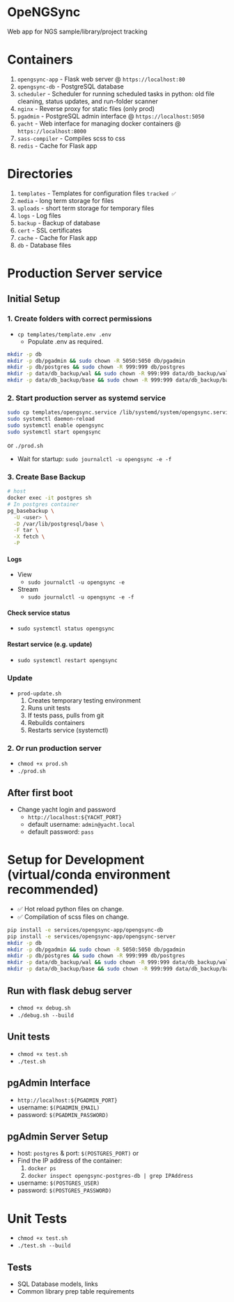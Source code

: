 # OpeNGSync
Web app for NGS sample/library/project tracking

# Containers
1. `opengsync-app` - Flask web server @ `https://localhost:80`
1. `opengsync-db` - PostgreSQL database
1. `scheduler` - Scheduler for running scheduled tasks in python: old file cleaning, status updates, and run-folder scanner
1. `nginx` - Reverse proxy for static files (only prod)
1. `pgadmin` - PostgreSQL admin interface @ `https://localhost:5050`
1. `yacht` - Web interface for managing docker containers @ `https://localhost:8000`
1. `sass-compiler` - Compiles scss to css
1. `redis` - Cache for Flask app

# Directories
1. `templates` - Templates for configuration files `tracked ✅`
1. `media` - long term storage for files
1. `uploads` - short term storage for temporary files
1. `logs` - Log files
1. `backup` - Backup of database
1. `cert` - SSL certificates
1. `cache` - Cache for Flask app
1. `db` - Database files

# Production Server service

## Initial Setup

### 1. Create folders with correct permissions
- `cp templates/template.env .env`
    - Populate .env as required.

```sh
mkdir -p db
mkdir -p db/pgadmin && sudo chown -R 5050:5050 db/pgadmin
mkdir -p db/postgres && sudo chown -R 999:999 db/postgres
mkdir -p data/db_backup/wal && sudo chown -R 999:999 data/db_backup/wal
mkdir -p data/db_backup/base && sudo chown -R 999:999 data/db_backup/base
```

### 2. Start production server as systemd service
```sh
sudo cp templates/opengsync.service /lib/systemd/system/opengsync.service
sudo systemctl daemon-reload
sudo systemctl enable opengsync
sudo systemctl start opengsync
```
or
`./prod.sh`

- Wait for startup: `sudo journalctl -u opengsync -e -f`

### 3. Create Base Backup
```sh
# host
docker exec -it postgres sh
# In postgres container 
pg_basebackup \
  -U <user> \
  -D /var/lib/postgresql/base \
  -F tar \
  -X fetch \
  -P
```

#### Logs
- View
    - `sudo journalctl -u opengsync -e`
- Stream
    - `sudo journalctl -u opengsync -e -f`
#### Check service status
- `sudo systemctl status opengsync`
#### Restart service (e.g. update)
- `sudo systemctl restart opengsync`

### Update
- `prod-update.sh`
    1. Creates temporary testing environment
    1. Runs unit tests
    1. If tests pass, pulls from git
    1. Rebuilds containers
    1. Restarts service (systemctl)

### 2. Or run production server
- `chmod +x prod.sh`
- `./prod.sh` 

## After first boot
- Change yacht login and password
    - `http://localhost:${YACHT_PORT}`
    - default username: `admin@yacht.local`
    - default password: `pass`


# Setup for Development (virtual/conda environment recommended)

* ✅ Hot reload python files on change.
* ✅ Compilation of scss files on change.

```bash
pip install -e services/opengsync-app/opengsync-db
pip install -e services/opengsync-app/opengsync-server
mkdir -p db
mkdir -p db/pgadmin && sudo chown -R 5050:5050 db/pgadmin
mkdir -p db/postgres && sudo chown -R 999:999 db/postgres
mkdir -p data/db_backup/wal && sudo chown -R 999:999 data/db_backup/wal
mkdir -p data/db_backup/base && sudo chown -R 999:999 data/db_backup/base
```

## Run with flask debug server
- `chmod +x debug.sh`
- `./debug.sh --build`
## Unit tests
- `chmod +x test.sh`
- `./test.sh`

## pgAdmin Interface
- `http://localhost:${PGADMIN_PORT}`
- username: `$(PGADMIN_EMAIL)`
- password: `$(PGADMIN_PASSWORD)`

## pgAdmin Server Setup
- host: `postgres` & port: `$(POSTGRES_PORT)` or
- Find the IP address of the container:
    1. `docker ps`
    2. `docker inspect opengsync-postgres-db | grep IPAddress`
- username: `$(POSTGRES_USER)`
- password: `$(POSTGRES_PASSWORD)`


# Unit Tests
- `chmod +x test.sh`
- `./test.sh --build`

## Tests
- SQL Database models, links
- Common library prep table requirements


